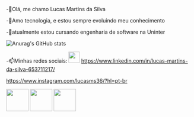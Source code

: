 -👋Olá, me chamo Lucas Martins da Silva

-👀Amo tecnologia, e estou sempre evoluindo meu conhecimento

-🌱atualmente estou cursando engenharia de software na Uninter


![Anurag's GitHub stats](https://github-readme-stats.vercel.app/api?username=lucasms26&show_icons=true&theme=radical)


-📫Minhas redes sociais:
<img width=30px, src="https://cdn.jsdelivr.net/gh/devicons/devicon@latest/icons/linkedin/linkedin-original.svg" /> https://www.linkedin.com/in/lucas-martins-da-silva-653711217/

https://www.instagram.com/lucasms36/?hl=pt-br


<img width=60px, src="https://cdn.jsdelivr.net/gh/devicons/devicon@latest/icons/javascript/javascript-original.svg" /> <img width=60px, src="https://cdn.jsdelivr.net/gh/devicons/devicon@latest/icons/react/react-original.svg" /> <img width=60px, src="https://cdn.jsdelivr.net/gh/devicons/devicon@latest/icons/python/python-original.svg" />
          
          
